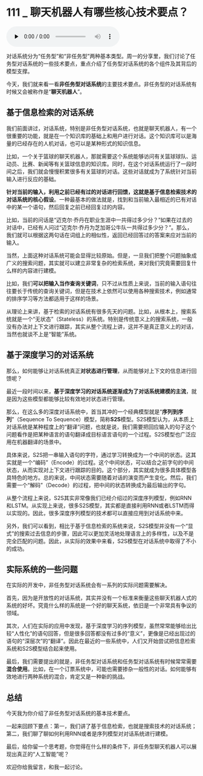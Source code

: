 # 111 _ 聊天机器人有哪些核心技术要点？

<audio id="audio" title="111 | 聊天机器人有哪些核心技术要点？" controls="" preload="none"><source id="mp3" src="https://static001.geekbang.org/resource/audio/e2/60/e2ed31b68c66335b3a4bab942e468b60.mp3"></audio>

对话系统分为“任务型”和“非任务型”两种基本类型。周一的分享里，我们讨论了任务型对话系统的一些技术要点，重点介绍了任务型对话系统的各个组件及其背后的模型支撑。

今天，我们就来看一看**非任务型对话系统**的主要技术要点。非任务型的对话系统有时候又会被称作是“**聊天机器人**”。

## 基于信息检索的对话系统

我们前面讲过，对话系统，特别是非任务型对话系统，也就是聊天机器人，有一个很重要的功能，就是在一个知识库的基础上和用户进行对话。这个知识库可以是海量的已经存在的人机对话，也可以是某种形式的知识信息。

比如，一个关于篮球的聊天机器人，那就需要这个系统能够访问有关篮球球队、运动员、比赛、新闻等有关篮球信息的知识库。同时，在这个对话系统运行了一段时间之后，我们就会慢慢积累很多有关篮球的对话。这些对话就成为了系统针对当前输入进行反应的基础。

**针对当前的输入，利用之前已经有过的对话进行回馈，这就是基于信息检索技术的对话系统的核心假设**。一种最基本的做法就是，找到和当前输入最相近的已有对话中的某一个语句，然后回复之前已经回复过的内容。

比如，当前的问话是“迈克尔·乔丹在职业生涯中一共得过多少分？”如果在过去的对话中，已经有人问过“迈克尔·乔丹为芝加哥公牛队一共得过多少分？”。那么，我们就可以根据这两句话在词组上的相似性，返回已经回答过的答案来应对当前的输入。

当然，上面这种对话系统可能会显得比较原始。但是，一旦我们把整个问题抽象成广义的搜索问题，其实就可以建立非常复杂的检索系统，来对我们究竟需要回复什么样的内容进行建模。

比如，我们**可以把输入当作查询关键词**，只不过从性质上来说，当前的输入语句往往要长于传统的查询关键词，但是在技术上依然可以使用各种搜索技术，例如通常的排序学习等方法都适用于这样的场景。

从理论上来讲，基于检索的对话系统有很多先天的问题。比如，从根本上，搜索系统就是一个“无状态”（Stateless）的系统。特别是传统意义上的搜索系统，一般没有办法对上下文进行跟踪，其实从整个流程上讲，这并不是真正意义上的对话，当然也就谈不上是“智能”系统。

## 基于深度学习的对话系统

那么，如何能够让对话系统真正**对状态进行管理**，从而能够对上下文的信息进行回馈呢？

最近一段时间以来，**基于深度学习的对话系统逐渐成为了对话系统建模的主流**，就是因为这些模型都能够比较有效地对状态进行管理。

那么，在这么多的深度对话系统中，首当其冲的一个经典模型就是“**序列到序列**”（Sequence To Sequence）模型，简称**S2S**模型。S2S模型认为，从本质上对话系统是某种程度上的“翻译”问题，也就是说，我们需要把回应输入的句子这个问题看作是把某种语言的语句翻译成目标语言语句的一个过程。S2S模型也广泛应用在机器翻译的场景中。

具体来说，S2S把一串输入语句的字符，通过学习转换成为一个中间的状态。这其实就是一个“编码”（Encode）的过程。这个中间状态，可以结合之前字句的中间状态，从而实现对上下文进行跟踪的目的。这个部分，其实就成为很多具体模型各具特色的地方。总的来说，中间状态需要随着对话的演变而产生变化。然后，我们需要一个“解码”（Decode）的过程，把中间的状态转换成为最后输出的字句。

从整个流程上来说，S2S其实非常像我们已经介绍过的深度序列模型，例如RNN和LSTM。从实现上来说，很多S2S模型，其实都是直接利用RNN或者LSTM而得以实现的。因此，很多深度序列模型的技术都可以直接应用到对话系统中来。

另外，我们可以看到，相比于基于信息检索的系统来说，S2S模型并没有一个“显式”的搜索过去信息的步骤，因此可以更加灵活地处理语言上的多样性，以及不是完全匹配的问题。因此，从实际的效果中来看，S2S模型在对话系统中取得了不小的成功。

## 实际系统的一些问题

在实际的开发中，非任务型对话系统会有一系列的实际问题需要解决。

首先，因为是开放性的对话系统，其实并没有一个标准来衡量这些聊天机器人式的系统的好坏。究竟什么样的系统是一个好的聊天系统，依旧是一个非常具有争议的领域。

其次，人们在实际的应用中发现，基于深度学习的序列模型，虽然常常能够给出比较“人性化”的语句回答，但是很多回答都没有过多的“意义”，更像是已经出现过的语句的“深层次”的“翻译”。因此在最近的一些系统中，人们又开始尝试把信息检索系统和S2S模型结合起来使用。

最后，我们需要提出的就是，非任务型对话系统和任务型对话系统有时候常常需要**混合使用**。比如，在一个订票系统中，可能也需要掺杂一般性的对话。如何能够有效地进行两种系统的混合，肯定又是一种新的挑战。

## 总结

今天我为你介绍了非任务型对话系统的基本技术要点。

一起来回顾下要点：第一，我们讲了基于信息检索，也就是搜索技术的对话系统；第二，我们聊了聊如何利用RNN或者是序列模型对对话系统进行建模。

最后，给你留一个思考题，你觉得在什么样的条件下，非任务型聊天机器人可以展现出真正的“人工智能”呢？

欢迎你给我留言，和我一起讨论。


